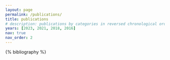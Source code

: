 ```yaml
---
layout: page
permalink: /publications/
title: publications
# description: publications by categories in reversed chronological order. generated by jekyll-scholar.
years: [2023, 2021, 2018, 2016]
nav: true
nav_order: 2
---
```


<!-- _pages/publications.md -->
<div class="publications">

{% bibliography %}

</div>
